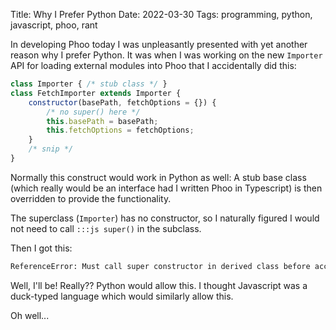 Title: Why I Prefer Python
Date: 2022-03-30
Tags: programming, python, javascript, phoo, rant

In developing Phoo today I was unpleasantly presented with yet another reason why I prefer Python. It was when I was working on the new `Importer` API for loading external modules into Phoo that I accidentally did this:

```js
class Importer { /* stub class */ }
class FetchImporter extends Importer {
    constructor(basePath, fetchOptions = {}) {
        /* no super() here */
        this.basePath = basePath;
        this.fetchOptions = fetchOptions;
    }
    /* snip */
}
```

Normally this construct would work in Python as well: A stub base class (which really would be an interface had I written Phoo in Typescript) is then overridden to provide the functionality.

The superclass (`Importer`) has no constructor, so I naturally figured I would not need to call `:::js super()` in the subclass.

Then I got this:

```txt
ReferenceError: Must call super constructor in derived class before accessing 'this' or returning from derived constructor
```

Well, I'll be! Really?? Python would allow this. I thought Javascript was a duck-typed language which would similarly allow this.

Oh well...
